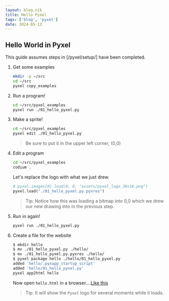 ```yaml
---
layout: blog.njk
title: Hello Pyxel
tags: ['blog', 'pyxel']
date: 2024-05-13
---
```


## Hello World in Pyxel

This guide assumes steps in [/pyxel/setup/] have been completed.

1. Get some examples

    ```sh
    mkdir -p ~/src
    cd ~/src
    pyxel copy_examples
    ```


2. Run a program!

    ```sh
    cd ~/src/pyxel_examples
    pyxel run ./01_hello_pyxel.py 
    ```

3. Make a sprite!

    ```sh
    cd ~/src/pyxel_examples
    pyxel edit ./01_hello_pyxel.py 
    ```

    > Be sure to put it in the upper left corner, (0,0)

4. Edit a program

    ```sh
    cd ~/src/pyxel_examples
    codium .
    ```

    Let's replace the logo with what we just drew.

    ```python
    # pyxel.images[0].load(0, 0, "assets/pyxel_logo_38x16.png")
    pyxel.load("./01_hello_pyxel.py.pyxres")
    ```

    > Tip: Notice how this was loading a bitmap into 0,0
    > which we drew our new drawing into in the previous step.

5. Run in again!

    ```sh
    pyxel run ./01_hello_pyxel.py 
    ```

6. Create a file for the website

    ```sh
    $ mkdir hello
    $ mv ./01_hello_pyxel.py ./hello/         
    $ mv ./01_hello_pyxel.py.pyxres ./hello/         
    $ pyxel package hello ./hello/01_hello_pyxel.py
    added 'hello/.pyxapp_startup_script'
    added 'hello/01_hello_pyxel.py'
    pyxel app2html hello
    ```

    Now open `hello.html` in a browser....[Like this](/examples/pyxel/hello.html)

    > Tip: It will show the `Pyxel` logo for several moments while it loads.